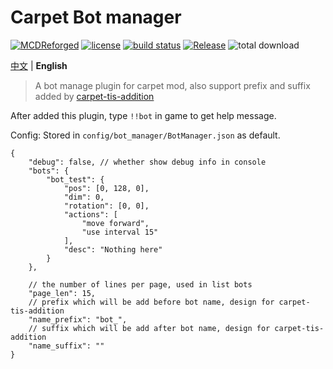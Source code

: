 # Carpet Bot manager

[![MCDReforged](https://img.shields.io/badge/dynamic/json?label=MCDReforged&query=dependencies.mcdreforged&url=https%3A%2F%2Fraw.githubusercontent.com%2FFAS-Server%2FCarpetBotManager%2Fmaster%2Fmcdreforged.plugin.json&style=plastic)](https://github.com/Fallen-Breath/MCDReforged)
[![license](https://img.shields.io/github/license/FAS-Server/CarpetBotManager)](https://github.com/FAS-Server/CarpetBotManager/blob/main/LICENSE)
[![build status](https://img.shields.io/github/workflow/status/FAS-Server/CarpetBotManager/CI%20for%20MCDR%20Plugin?label=build&style=plastic)](https://github.com/FAS-Server/CarpetBotManager/actions)
[![Release](https://img.shields.io/github/v/release/FAS-Server/CarpetBotManager?style=plastic)](https://github.com/FAS-Server/CarpetBotManager/releases/latest)
![total download](https://img.shields.io/github/downloads/FAS-Server/CarpetBotManager/total?label=total%20download&style=plastic)

[中文](README.md) | **English**

> A bot manage plugin for carpet mod, also support prefix and suffix added by [carpet-tis-addition](https://github.com/TISUnion/Carpet-TIS-Addition)

After added this plugin, type `!!bot` in game to get help message.

Config: Stored in `config/bot_manager/BotManager.json` as default.
```json5
{
    "debug": false, // whether show debug info in console
    "bots": {
        "bot_test": {
            "pos": [0, 128, 0],
            "dim": 0,
            "rotation": [0, 0],
            "actions": [
                "move forward",
                "use interval 15"
            ],
            "desc": "Nothing here"
        }
    },
  
    // the number of lines per page, used in list bots
    "page_len": 15,
    // prefix which will be add before bot name, design for carpet-tis-addition
    "name_prefix": "bot_",
    // suffix which will be add after bot name, design for carpet-tis-addition
    "name_suffix": ""
}
```